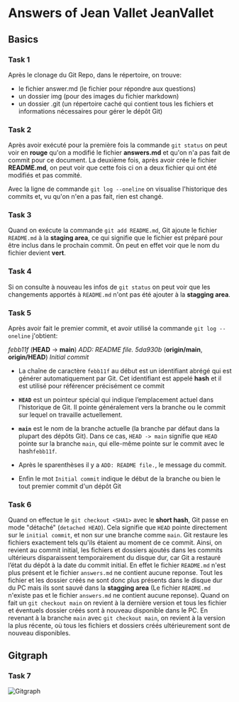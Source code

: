 # Answers of Jean Vallet JeanVallet

## Basics

### Task 1

Après le clonage du Git Repo, dans le répertoire, on trouve:

- le fichier answer.md (le fichier pour répondre aux questions)
- un dossier img (pour des images du fichier markdown)
- un dossier .git (un répertoire caché qui contient tous les fichiers et informations nécessaires pour gérer le dépôt Git)

### Task 2

Après avoir exécuté pour la première fois la commande `git status` on peut voir en **rouge** qu'on a modifié le fichier **answers.md** et qu'on n'a pas fait de commit pour ce document. La deuxième fois, après avoir crée le fichier **README.md**, on peut voir que cette fois ci on a deux fichier qui ont été modifiés et pas commité. 

Avec la ligne de commande `git log --oneline` on visualise l'historique des commits et, vu qu'on n'en a pas fait, rien est changé.

### Task 3

Quand on exécute la commande `git add README.md`, Git ajoute le fichier `README.md` à la **staging area**, ce qui signifie que le fichier est préparé pour être inclus dans le prochain commit. On peut en effet voir que le nom du fichier devient **vert**.

### Task 4

Si on consulte à nouveau les infos de `git status` on peut voir que les changements apportés à `README.md` n'ont pas été ajouter à la **stagging area**.

### Task 5

Après avoir fait le premier commit, et avoir utilisé la commande `git log --oneline` j'obtient:

*febb11f* (**HEAD** -> **main**) *ADD: README file.*
*5da930b* (**origin/main**, **origin/HEAD**) *Initial commit*

- La chaîne de caractère `febb11f` au début est un identifiant abrégé qui est générer automatiquement par Git. Cet identifiant est appelé **hash** et il est utilisé pour référencer précisément ce commit

- **`HEAD`** est un pointeur spécial qui indique l’emplacement actuel dans l'historique de Git. Il pointe généralement vers la branche ou le commit sur lequel on travaille actuellement.

- **`main`** est le nom de la branche actuelle (la branche par défaut dans la plupart des dépôts Git). Dans ce cas, `HEAD -> main` signifie que `HEAD` pointe sur la branche `main`, qui elle-même pointe sur le commit avec le hash`febb11f`.

- Après le sparenthèses il y a `ADD: README file.`, le message du commit.

- Enfin le mot `Initial commit` indique le début de la branche ou bien le tout premier commit d'un dépôt Git

### Task 6

Quand on effectue le `git checkout <SHA1>` avec le **short hash**, Git passe en mode "détaché" (`detached HEAD`). Cela signifie que `HEAD` pointe directement sur le `initial commit`, et non sur une branche comme `main`. Git restaure les fichiers exactement tels qu'ils étaient au moment de ce commit. Ainsi, on revient au commit initial, les fichiers et dossiers ajoutés dans les commits ultérieurs disparaissent temporairement du disque dur, car Git a restauré l’état du dépôt à la date du commit initial. En effet le fichier `README.md` n'est plus présent et le fichier `answers.md` ne contient aucune reponse.
Tout les fichier et les dossier créés ne sont donc plus présents dans le disque dur du PC mais ils sont sauvé dans la **stagging area** (Le fichier `README.md` n'existe pas et le fichier `answers.md` ne contient aucune reponse). Quand on fait un `git checkout main` on revient à la dernière version et tous les fichier et éventuels dossier créés sont à nouveau disponible dans le PC. En revenant à la branche `main` avec `git checkout main`, on revient à la version la plus récente, où tous les fichiers et dossiers créés ultérieurement sont de nouveau disponibles.

## Gitgraph

### Task 7

![Gitgraph](img/gitgraph.svg)